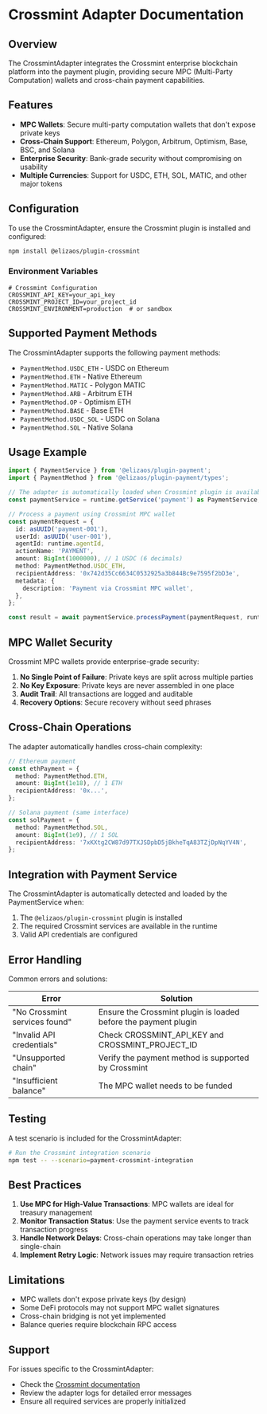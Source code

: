 # Crossmint Adapter Documentation

## Overview

The CrossmintAdapter integrates the Crossmint enterprise blockchain platform into the payment plugin, providing secure MPC (Multi-Party Computation) wallets and cross-chain payment capabilities.

## Features

- **MPC Wallets**: Secure multi-party computation wallets that don't expose private keys
- **Cross-Chain Support**: Ethereum, Polygon, Arbitrum, Optimism, Base, BSC, and Solana
- **Enterprise Security**: Bank-grade security without compromising on usability
- **Multiple Currencies**: Support for USDC, ETH, SOL, MATIC, and other major tokens

## Configuration

To use the CrossmintAdapter, ensure the Crossmint plugin is installed and configured:

```bash
npm install @elizaos/plugin-crossmint
```

### Environment Variables

```env
# Crossmint Configuration
CROSSMINT_API_KEY=your_api_key
CROSSMINT_PROJECT_ID=your_project_id
CROSSMINT_ENVIRONMENT=production  # or sandbox
```

## Supported Payment Methods

The CrossmintAdapter supports the following payment methods:

- `PaymentMethod.USDC_ETH` - USDC on Ethereum
- `PaymentMethod.ETH` - Native Ethereum
- `PaymentMethod.MATIC` - Polygon MATIC
- `PaymentMethod.ARB` - Arbitrum ETH
- `PaymentMethod.OP` - Optimism ETH
- `PaymentMethod.BASE` - Base ETH
- `PaymentMethod.USDC_SOL` - USDC on Solana
- `PaymentMethod.SOL` - Native Solana

## Usage Example

```typescript
import { PaymentService } from '@elizaos/plugin-payment';
import { PaymentMethod } from '@elizaos/plugin-payment/types';

// The adapter is automatically loaded when Crossmint plugin is available
const paymentService = runtime.getService('payment') as PaymentService;

// Process a payment using Crossmint MPC wallet
const paymentRequest = {
  id: asUUID('payment-001'),
  userId: asUUID('user-001'),
  agentId: runtime.agentId,
  actionName: 'PAYMENT',
  amount: BigInt(1000000), // 1 USDC (6 decimals)
  method: PaymentMethod.USDC_ETH,
  recipientAddress: '0x742d35Cc6634C0532925a3b844Bc9e7595f2bD3e',
  metadata: {
    description: 'Payment via Crossmint MPC wallet',
  },
};

const result = await paymentService.processPayment(paymentRequest, runtime);
```

## MPC Wallet Security

Crossmint MPC wallets provide enterprise-grade security:

1. **No Single Point of Failure**: Private keys are split across multiple parties
2. **No Key Exposure**: Private keys are never assembled in one place
3. **Audit Trail**: All transactions are logged and auditable
4. **Recovery Options**: Secure recovery without seed phrases

## Cross-Chain Operations

The adapter automatically handles cross-chain complexity:

```typescript
// Ethereum payment
const ethPayment = {
  method: PaymentMethod.ETH,
  amount: BigInt(1e18), // 1 ETH
  recipientAddress: '0x...',
};

// Solana payment (same interface)
const solPayment = {
  method: PaymentMethod.SOL,
  amount: BigInt(1e9), // 1 SOL
  recipientAddress: '7xKXtg2CW87d97TXJSDpbD5jBkheTqA83TZjDpNqYV4N',
};
```

## Integration with Payment Service

The CrossmintAdapter is automatically detected and loaded by the PaymentService when:

1. The `@elizaos/plugin-crossmint` plugin is installed
2. The required Crossmint services are available in the runtime
3. Valid API credentials are configured

## Error Handling

Common errors and solutions:

| Error | Solution |
|-------|----------|
| "No Crossmint services found" | Ensure the Crossmint plugin is loaded before the payment plugin |
| "Invalid API credentials" | Check CROSSMINT_API_KEY and CROSSMINT_PROJECT_ID |
| "Unsupported chain" | Verify the payment method is supported by Crossmint |
| "Insufficient balance" | The MPC wallet needs to be funded |

## Testing

A test scenario is included for the CrossmintAdapter:

```bash
# Run the Crossmint integration scenario
npm test -- --scenario=payment-crossmint-integration
```

## Best Practices

1. **Use MPC for High-Value Transactions**: MPC wallets are ideal for treasury management
2. **Monitor Transaction Status**: Use the payment service events to track transaction progress
3. **Handle Network Delays**: Cross-chain operations may take longer than single-chain
4. **Implement Retry Logic**: Network issues may require transaction retries

## Limitations

- MPC wallets don't expose private keys (by design)
- Some DeFi protocols may not support MPC wallet signatures
- Cross-chain bridging is not yet implemented
- Balance queries require blockchain RPC access

## Support

For issues specific to the CrossmintAdapter:
- Check the [Crossmint documentation](https://docs.crossmint.com)
- Review the adapter logs for detailed error messages
- Ensure all required services are properly initialized 